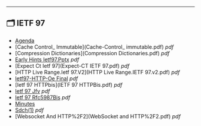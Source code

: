 

---

## 🗂️ IETF 97

- [Agenda](agenda.md) 
- [Cache Control_ Immutable](Cache-Control_ immutable.pdf) _pdf_
- [Compression Dictionaries](Compression Dictionaries.pdf) _pdf_
- [Early Hints Ietf97.Pptx](early-hints-ietf97.pptx.pdf) _pdf_
- [Expect Ct Ietf 97](Expect-CT IETF 97.pdf) _pdf_
- [HTTP Live Range.Ietf 97.V2](HTTP Live Range.IETF 97.v2.pdf) _pdf_
- [Ietf97-HTTP-Oe Final](IETF97-HTTP-OE-final.pdf) _pdf_
- [Ietf 97 HTTPbis](IETF 97 HTTPBis.pdf) _pdf_
- [Ietf 97 Jfv](ietf-97-jfv.pdf) _pdf_
- [Ietf 97 Rfc5987Bis](ietf-97-rfc5987bis.pdf) _pdf_
- [Minutes](minutes.md) 
- [Sdch(1)](SDCH(1).pdf) _pdf_
- [Websocket And HTTP%2F2](WebSocket and HTTP%2F2.pdf) _pdf_